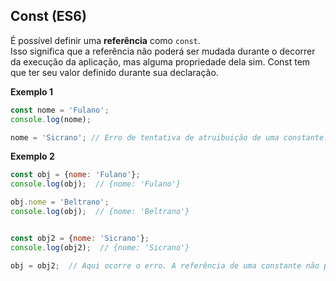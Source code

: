 ## Const (ES6)

É possível definir uma **referência** como `const`.  
Isso significa que a referência não poderá ser mudada durante o decorrer da
execução da aplicação, mas alguma propriedade dela sim.
Const tem que ter seu valor definido durante sua declaração.

**Exemplo 1**

```js
const nome = 'Fulano';
console.log(nome);

nome = 'Sicrano'; // Erro de tentativa de atruibuição de uma constante.
```

**Exemplo 2**

```js
const obj = {nome: 'Fulano'};
console.log(obj);  // {nome: 'Fulano'}

obj.nome = 'Beltrano';
console.log(obj);  // {nome: 'Beltrano'}


const obj2 = {nome: 'Sicrano'};
console.log(obj2);  // {nome: 'Sicrano'}

obj = obj2;  // Aqui ocorre o erro. A referência de uma constante não pode mudar.

```
